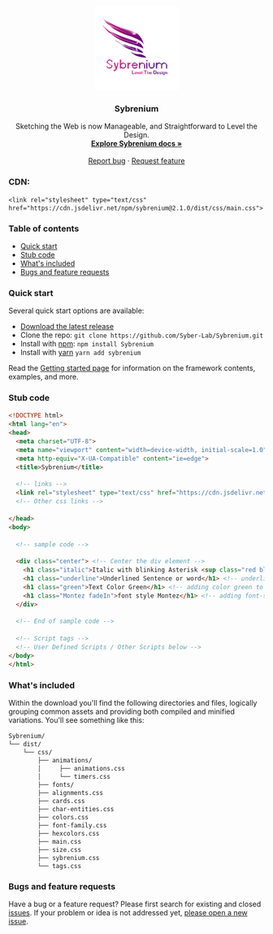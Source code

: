 <p align="center">
  <a href="https://syberstar.com/">
    <img src="https://github.com/Syber-Lab/Sybrenium/blob/main/imgs/Sybrenium.png" alt="Sybrenium logo" width="165" height="165">
  </a>
</p>

<h3 align="center">Sybrenium</h3>

<p align="center">
Sketching the Web is now Manageable, and Straightforward to Level the Design.
  <br>
  <!-- <a href="https://sybrenium.syberstar.com/"><strong>Explore Sybrenium docs »</strong></a> -->
  <a href="https://sybrenium.herokuapp.com/"><strong>Explore Sybrenium docs »</strong></a>
  <br>
  <br>
  <a href="https://github.com/Syber-Lab/Sybrenium/issues/new?assignees=&labels=bug&template=bug_report.yml">Report bug</a>
  ·
  <a href="https://github.com/Syber-Lab/Sybrenium/issues/new?assignees=&labels=feature&template=feature_request.yml">Request feature</a>
</p>

### CDN:
```
<link rel="stylesheet" type="text/css" href="https://cdn.jsdelivr.net/npm/sybrenium@2.1.0/dist/css/main.css">
```

### Table of contents
- [Quick start](#quick-start)
- [Stub code](#stub-code)
- [What's included](#whats-included)
- [Bugs and feature requests](#bugs-and-feature-requests)

### Quick start
Several quick start options are available:

- [Download the latest release](https://github.com/Syber-Lab/Sybrenium/archive/refs/tags/v2.1.0.zip)
- Clone the repo: `git clone https://github.com/Syber-Lab/Sybrenium.git`
- Install with [npm](https://www.npmjs.com/): `npm install Sybrenium`
- Install with [yarn](https://wwwyarnpkg.com) `yarn add sybrenium`

Read the [Getting started page](https://sybrenium.herokuapp.com/) for information on the framework contents, examples, and more.

### Stub code
```html
<!DOCTYPE html>
<html lang="en">
<head>
  <meta charset="UTF-8">
  <meta name="viewport" content="width=device-width, initial-scale=1.0">
  <meta http-equiv="X-UA-Compatible" content="ie=edge">
  <title>Sybrenium</title>

  <!-- links -->
  <link rel="stylesheet" type="text/css" href="https://cdn.jsdelivr.net/npm/sybrenium@2.1.0/dist/css/main.css">
  <!-- Other css links -->

</head>
<body>

  <!-- sample code -->

  <div class="center"> <!-- Center the div element -->
    <h1 class="italic">Italic with blinking Asterisk <sup class="red blink">*</sup></h1> <!-- italicize the h1 -->
    <h1 class="underline">Underlined Sentence or word</h1> <!-- underlining the h1 -->
    <h1 class="green">Text Color Green</h1> <!-- adding color green to h1 -->
    <h1 class="Montez fadeIn">font style Montez</h1> <!-- adding font-style to h1 -->
  </div>

  <!-- End of sample code -->

  <!-- Script tags -->
  <!-- User Defined Scripts / Other Scripts below -->
</body>
</html>
```

### What's included

Within the download you'll find the following directories and files, logically grouping common assets and providing both compiled and minified variations. You'll see something like this:

```
Sybrenium/
└── dist/
    └── css/
        ├── animations/
        │     ├── animations.css
        │     └── timers.css
        ├── fonts/
        ├── alignments.css
        ├── cards.css
        ├── char-entities.css
        ├── colors.css
        ├── font-family.css
        ├── hexcolors.css
        ├── main.css
        ├── size.css
        ├── sybrenium.css
        └── tags.css

```

### Bugs and feature requests

Have a bug or a feature request? Please first search for existing and closed [issues](https://github.com/Syber-Lab/Sybrenium/issues). If your problem or idea is not addressed yet, [please open a new issue](https://github.com/Syber-Lab/Sybrenium/issues/new).
